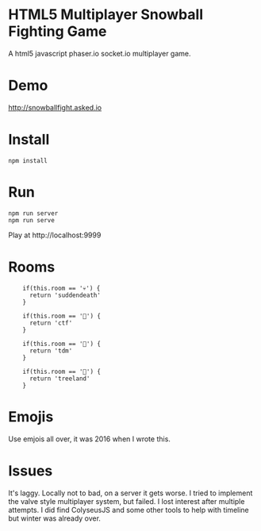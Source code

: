 # HTML5 Multiplayer Snowball Fighting Game
A html5 javascript phaser.io socket.io multiplayer game.

# Demo
http://snowballfight.asked.io

# Install
```
npm install
```

# Run
``` 
npm run server
npm run serve
```

Play at http://localhost:9999

# Rooms
```
    if(this.room == '💀') {
      return 'suddendeath'
    }

    if(this.room == '🎌') {
      return 'ctf'
    }

    if(this.room == '👥') {
      return 'tdm'
    }

    if(this.room == '🎄') {
      return 'treeland'
    }
```

# Emojis
Use emjois all over, it was 2016 when I wrote this.

# Issues
It's laggy. Locally not to bad, on a server it gets worse. I tried to implement the valve style multiplayer system, but failed. I lost interest after multiple attempts. I did find ColyseusJS and some other tools to help with timeline but winter was already over.


